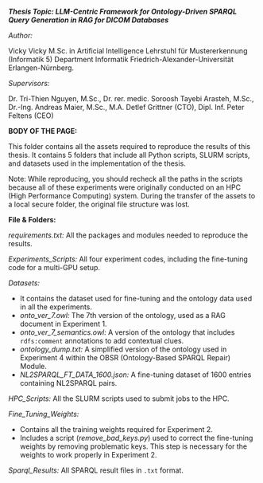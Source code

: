 ***Thesis Topic: LLM-Centric Framework for Ontology-Driven SPARQL Query Generation in RAG for DICOM Databases***

*Author:*

Vicky Vicky
M.Sc. in Artificial Intelligence
Lehrstuhl für Mustererkennung (Informatik 5)
Department Informatik
Friedrich-Alexander-Universität Erlangen-Nürnberg.

*Supervisors:*

Dr. Tri-Thien Nguyen,
M.Sc., Dr. rer. medic. Soroosh Tayebi Arasteh,
M.Sc., Dr.-Ing. Andreas Maier,
M.Sc., M.A. Detlef Grittner (CTO),
Dipl. Inf. Peter Feltens (CEO)

**BODY OF THE PAGE:**

This folder contains all the assets required to reproduce the results of this thesis. It contains 5 folders that include all Python scripts, SLURM scripts, and datasets used in the implementation of the thesis.

Note: While reproducing, you should recheck all the paths in the scripts because all of these experiments were originally conducted on an HPC (High Performance Computing) system. During the transfer of the assets to a local secure folder, the original file structure was lost.

**File & Folders:**

*requirements.txt:* All the packages and modules needed to reproduce the results.

*Experiments_Scripts:* All four experiment codes, including the fine-tuning code for a multi-GPU setup.

*Datasets:*

- It contains the dataset used for fine-tuning and the ontology data used in all the experiments.
- *onto_ver_7.owl:* The 7th version of the ontology, used as a RAG document in Experiment 1.
- *onto_ver_7_semantics.owl:* A version of the ontology that includes `rdfs:comment` annotations to add contextual clues.
- *ontology_dump.txt:* A simplified version of the ontology used in Experiment 4 within the OBSR (Ontology-Based SPARQL Repair) Module.
- *NL2SPARQL_FT_DATA_1600.json:* A fine-tuning dataset of 1600 entries containing NL2SPARQL pairs.

*HPC_Scripts:* All the SLURM scripts used to submit jobs to the HPC.

*Fine_Tuning_Weights:*

- Contains all the training weights required for Experiment 2.
- Includes a script (*remove_bad_keys.py*) used to correct the fine-tuning weights by removing problematic keys. This step is necessary for the weights to work properly in Experiment 2.

*Sparql_Results:* All SPARQL result files in `.txt` format.




